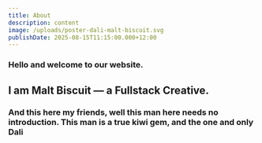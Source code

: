 ```yaml
---
title: About
description: content
image: /uploads/poster-dali-malt-biscuit.svg
publishDate: 2025-08-15T11:15:00.000+12:00
---
```

### Hello and welcome to our website. 
## I am Malt Biscuit — a Fullstack Creative. 
### And this here my friends, well this man here needs no introduction. This man is a true kiwi gem, and the one and only Dali
